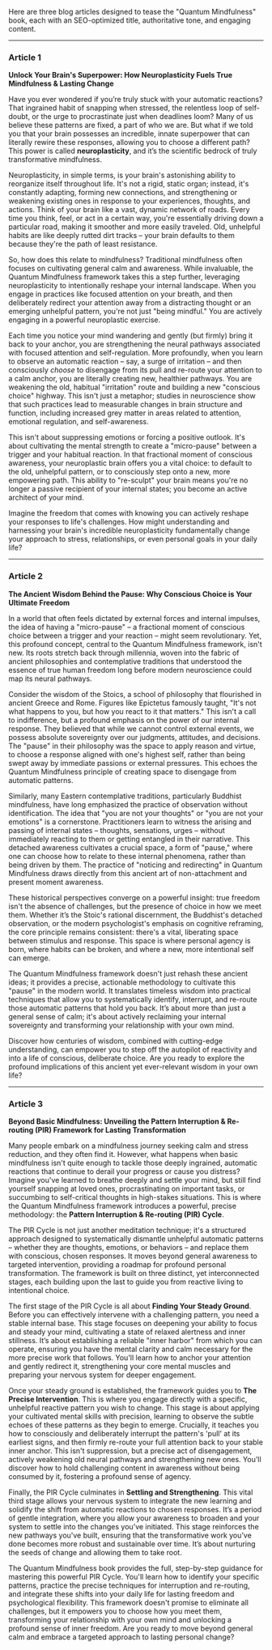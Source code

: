 Here are three blog articles designed to tease the "Quantum Mindfulness" book, each with an SEO-optimized title, authoritative tone, and engaging content.

---

### Article 1

 **Unlock Your Brain's Superpower: How Neuroplasticity Fuels True Mindfulness & Lasting Change**

Have you ever wondered if you’re truly stuck with your automatic reactions? That ingrained habit of snapping when stressed, the relentless loop of self-doubt, or the urge to procrastinate just when deadlines loom? Many of us believe these patterns are fixed, a part of who we are. But what if we told you that your brain possesses an incredible, innate superpower that can literally rewire these responses, allowing you to choose a different path? This power is called **neuroplasticity**, and it’s the scientific bedrock of truly transformative mindfulness.

Neuroplasticity, in simple terms, is your brain's astonishing ability to reorganize itself throughout life. It's not a rigid, static organ; instead, it's constantly adapting, forming new connections, and strengthening or weakening existing ones in response to your experiences, thoughts, and actions. Think of your brain like a vast, dynamic network of roads. Every time you think, feel, or act in a certain way, you're essentially driving down a particular road, making it smoother and more easily traveled. Old, unhelpful habits are like deeply rutted dirt tracks – your brain defaults to them because they're the path of least resistance.

So, how does this relate to mindfulness? Traditional mindfulness often focuses on cultivating general calm and awareness. While invaluable, the Quantum Mindfulness framework takes this a step further, leveraging neuroplasticity to intentionally reshape your internal landscape. When you engage in practices like focused attention on your breath, and then deliberately redirect your attention away from a distracting thought or an emerging unhelpful pattern, you're not just "being mindful." You are actively engaging in a powerful neuroplastic exercise.

Each time you notice your mind wandering and gently (but firmly) bring it back to your anchor, you are strengthening the neural pathways associated with focused attention and self-regulation. More profoundly, when you learn to observe an automatic reaction – say, a surge of irritation – and then consciously *choose* to disengage from its pull and re-route your attention to a calm anchor, you are literally creating new, healthier pathways. You are weakening the old, habitual "irritation" route and building a new "conscious choice" highway. This isn't just a metaphor; studies in neuroscience show that such practices lead to measurable changes in brain structure and function, including increased grey matter in areas related to attention, emotional regulation, and self-awareness.

This isn't about suppressing emotions or forcing a positive outlook. It's about cultivating the mental strength to create a "micro-pause" between a trigger and your habitual reaction. In that fractional moment of conscious awareness, your neuroplastic brain offers you a vital choice: to default to the old, unhelpful pattern, or to consciously step onto a new, more empowering path. This ability to "re-sculpt" your brain means you're no longer a passive recipient of your internal states; you become an active architect of your mind.

Imagine the freedom that comes with knowing you can actively reshape your responses to life's challenges. How might understanding and harnessing your brain's incredible neuroplasticity fundamentally change your approach to stress, relationships, or even personal goals in your daily life?

---

### Article 2

 **The Ancient Wisdom Behind the Pause: Why Conscious Choice is Your Ultimate Freedom**

In a world that often feels dictated by external forces and internal impulses, the idea of having a "micro-pause" – a fractional moment of conscious choice between a trigger and your reaction – might seem revolutionary. Yet, this profound concept, central to the Quantum Mindfulness framework, isn't new. Its roots stretch back through millennia, woven into the fabric of ancient philosophies and contemplative traditions that understood the essence of true human freedom long before modern neuroscience could map its neural pathways.

Consider the wisdom of the Stoics, a school of philosophy that flourished in ancient Greece and Rome. Figures like Epictetus famously taught, "It's not what happens to you, but how you react to it that matters." This isn't a call to indifference, but a profound emphasis on the power of our internal response. They believed that while we cannot control external events, we possess absolute sovereignty over our judgments, attitudes, and decisions. The "pause" in their philosophy was the space to apply reason and virtue, to choose a response aligned with one's highest self, rather than being swept away by immediate passions or external pressures. This echoes the Quantum Mindfulness principle of creating space to disengage from automatic patterns.

Similarly, many Eastern contemplative traditions, particularly Buddhist mindfulness, have long emphasized the practice of observation without identification. The idea that "you are not your thoughts" or "you are not your emotions" is a cornerstone. Practitioners learn to witness the arising and passing of internal states – thoughts, sensations, urges – without immediately reacting to them or getting entangled in their narrative. This detached awareness cultivates a crucial space, a form of "pause," where one can choose how to relate to these internal phenomena, rather than being driven by them. The practice of "noticing and redirecting" in Quantum Mindfulness draws directly from this ancient art of non-attachment and present moment awareness.

These historical perspectives converge on a powerful insight: true freedom isn't the absence of challenges, but the presence of choice in how we meet them. Whether it’s the Stoic's rational discernment, the Buddhist's detached observation, or the modern psychologist's emphasis on cognitive reframing, the core principle remains consistent: there's a vital, liberating space between stimulus and response. This space is where personal agency is born, where habits can be broken, and where a new, more intentional self can emerge.

The Quantum Mindfulness framework doesn't just rehash these ancient ideas; it provides a precise, actionable methodology to cultivate this "pause" in the modern world. It translates timeless wisdom into practical techniques that allow you to systematically identify, interrupt, and re-route those automatic patterns that hold you back. It’s about more than just a general sense of calm; it's about actively reclaiming your internal sovereignty and transforming your relationship with your own mind.

Discover how centuries of wisdom, combined with cutting-edge understanding, can empower you to step off the autopilot of reactivity and into a life of conscious, deliberate choice. Are you ready to explore the profound implications of this ancient yet ever-relevant wisdom in your own life?

---

### Article 3

 **Beyond Basic Mindfulness: Unveiling the Pattern Interruption & Re-routing (PIR) Framework for Lasting Transformation**

Many people embark on a mindfulness journey seeking calm and stress reduction, and they often find it. However, what happens when basic mindfulness isn't quite enough to tackle those deeply ingrained, automatic reactions that continue to derail your progress or cause you distress? Imagine you've learned to breathe deeply and settle your mind, but still find yourself snapping at loved ones, procrastinating on important tasks, or succumbing to self-critical thoughts in high-stakes situations. This is where the Quantum Mindfulness framework introduces a powerful, precise methodology: the **Pattern Interruption & Re-routing (PIR) Cycle**.

The PIR Cycle is not just another meditation technique; it's a structured approach designed to systematically dismantle unhelpful automatic patterns – whether they are thoughts, emotions, or behaviors – and replace them with conscious, chosen responses. It moves beyond general awareness to targeted intervention, providing a roadmap for profound personal transformation. The framework is built on three distinct, yet interconnected stages, each building upon the last to guide you from reactive living to intentional choice.

The first stage of the PIR Cycle is all about **Finding Your Steady Ground**. Before you can effectively intervene with a challenging pattern, you need a stable internal base. This stage focuses on deepening your ability to focus and steady your mind, cultivating a state of relaxed alertness and inner stillness. It’s about establishing a reliable "inner harbor" from which you can operate, ensuring you have the mental clarity and calm necessary for the more precise work that follows. You'll learn how to anchor your attention and gently redirect it, strengthening your core mental muscles and preparing your nervous system for deeper engagement.

Once your steady ground is established, the framework guides you to **The Precise Intervention**. This is where you engage directly with a specific, unhelpful reactive pattern you wish to change. This stage is about applying your cultivated mental skills with precision, learning to observe the subtle echoes of these patterns as they begin to emerge. Crucially, it teaches you how to consciously and deliberately interrupt the pattern's 'pull' at its earliest signs, and then firmly re-route your full attention back to your stable inner anchor. This isn't suppression, but a precise act of disengagement, actively weakening old neural pathways and strengthening new ones. You'll discover how to hold challenging content in awareness without being consumed by it, fostering a profound sense of agency.

Finally, the PIR Cycle culminates in **Settling and Strengthening**. This vital third stage allows your nervous system to integrate the new learning and solidify the shift from automatic reactions to chosen responses. It’s a period of gentle integration, where you allow your awareness to broaden and your system to settle into the changes you’ve initiated. This stage reinforces the new pathways you've built, ensuring that the transformative work you’ve done becomes more robust and sustainable over time. It’s about nurturing the seeds of change and allowing them to take root.

The Quantum Mindfulness book provides the full, step-by-step guidance for mastering this powerful PIR Cycle. You'll learn how to identify your specific patterns, practice the precise techniques for interruption and re-routing, and integrate these shifts into your daily life for lasting freedom and psychological flexibility. This framework doesn't promise to eliminate all challenges, but it empowers you to choose how you meet them, transforming your relationship with your own mind and unlocking a profound sense of inner freedom. Are you ready to move beyond general calm and embrace a targeted approach to lasting personal change?